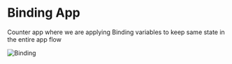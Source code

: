 
# Binding App

Counter app where we are applying Binding variables to keep same state in the entire app flow 

![Binding](https://github.com/manuelsalinas-mx/SwiftUI-Samples/assets/110424672/8dd96302-d4bd-4ced-89dc-9544dae7c2d1)
